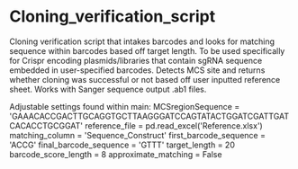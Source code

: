 # Cloning_verification_script
Cloning verification script that intakes barcodes and looks for matching sequence within barcodes based off target length.  To be used specifically for Crispr encoding plasmids/libraries that contain sgRNA sequence embedded in user-specified barcodes.  Detects MCS site and returns whether cloning was successful or not based off user inputted reference sheet.  Works with Sanger sequence output .ab1 files.

Adjustable settings found within main:
MCSregionSequence = 'GAAACACCGACTTGCAGGTGCTTAAGGGATCCAGTATACTGGATCGATTGATCACACCTGCGGAT'
reference_file = pd.read_excel('Reference.xlsx')
matching_column = 'Sequence_Construct'
first_barcode_sequence = 'ACCG'
final_barcode_sequence = 'GTTT'
target_length = 20
barcode_score_length = 8
approximate_matching = False
